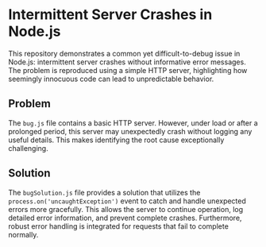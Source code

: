 # Intermittent Server Crashes in Node.js

This repository demonstrates a common yet difficult-to-debug issue in Node.js: intermittent server crashes without informative error messages.  The problem is reproduced using a simple HTTP server, highlighting how seemingly innocuous code can lead to unpredictable behavior.

## Problem

The `bug.js` file contains a basic HTTP server. However, under load or after a prolonged period, this server may unexpectedly crash without logging any useful details.  This makes identifying the root cause exceptionally challenging.

## Solution

The `bugSolution.js` file provides a solution that utilizes the `process.on('uncaughtException')` event to catch and handle unexpected errors more gracefully. This allows the server to continue operation, log detailed error information, and prevent complete crashes.  Furthermore, robust error handling is integrated for requests that fail to complete normally.
